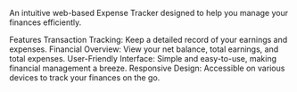 An intuitive web-based Expense Tracker designed to help you manage your finances efficiently.

Features
Transaction Tracking: Keep a detailed record of your earnings and expenses.
Financial Overview: View your net balance, total earnings, and total expenses.
User-Friendly Interface: Simple and easy-to-use, making financial management a breeze.
Responsive Design: Accessible on various devices to track your finances on the go.

